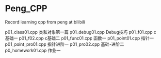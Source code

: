 # Peng_CPP

Record learning cpp from peng at bilibili

p01_class01.cpp
类和对象第一篇
p01_debug01.cpp
Debug技巧
p01_f01.cpp
c基础一
p01_f02.cpp
c基础二
p01_func01.cpp
函数一
p01_point01.cpp
指针一
p01_point_pro01.cpp
指针进阶一
p01_pro02.cpp
基础-进阶二
p0_homework01.cpp
作业一
